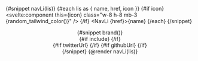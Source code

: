<script lang="ts">
  import { twMerge } from 'tailwind-merge';
  import type { ComponentType } from 'svelte';
  import { Navbar, NavLi, NavBrand, NavUl, uiHelpers, Darkmode, Dropdown, DropdownItem } from 'svelte-5-ui-lib';
  import { page } from '$app/stores';
  import { GithubSolid, random_tailwind_color, DotsHorizontalOutline, XSolid } from 'svelte-icon-webkit';
  import DynamicCodeBlockStyle from './DynamicCodeBlockStyle.svelte';

  function isIncluded(url: string, allowedUrls: string[]): boolean {
    return allowedUrls.some(allowedUrl => url.startsWith(allowedUrl));
  }

  type LiType = {
    name: string;
    href: string;
    icon?: ComponentType;
  }
  interface Props{
    lis: LiType[];
    siteName: string;
    twitterUrl?: string;
    githubUrl?: string;
    headerClass?: string;
    urlsToIncludeSwitcher?: string[];
  }
  let { lis, siteName, twitterUrl, githubUrl, headerClass, urlsToIncludeSwitcher = ['/guide'], ...restProps}: Props = $props();

  let currentUrl = $state($page.url.pathname);
  let nav = uiHelpers();

  let include = $derived(isIncluded(currentUrl, urlsToIncludeSwitcher));

  let navStatus = $state(false);
  let toggleNav = nav.toggle;
  let closeNav = nav.close;
  let divClass = 'ml-auto w-full';
  let ulclass = 'dark:lg:bg-transparent lg:space-x-4';
  let navclass = 'w-full divide-gray-200 border-gray-200 bg-gray-50 dark_bg_theme text-gray-500 dark:divide-gray-700 dark:border-gray-700 dark:transparent dark:text-gray-400 sm:px-4';
  let headerCls = twMerge('sticky top-0 z-40 mx-auto w-full flex-none border-b border-gray-200 bg-gray-100 dark:border-gray-600 dark:bg-sky-950', headerClass)
  let dropdown = uiHelpers();

  let isOpen = $state(false);
  let toggle = dropdown.toggle;
  let close = dropdown.close;

  $effect(() => {
    navStatus = nav.isOpen;
    isOpen = dropdown.isOpen;
    currentUrl = $page.url.pathname;
  });
</script>

{#snippet navLi(lis)}
  {#each lis as { name, href, icon }}
    {#if icon}
      <svelte:component this={icon} class="w-8 h-8 mb-3 {random_tailwind_color()}" />
    {/if}
  <NavLi {href}>{name}</NavLi>
  {/each}
{/snippet}

<header class={headerCls}>
  <Navbar {navclass} {toggleNav} {closeNav} {navStatus} breakPoint="lg" fluid div2class={divClass}>
    {#snippet brand()}
      <NavBrand {siteName} spanclass="self-center whitespace-nowrap text-2xl font-semibold text-primary-900 dark:text-primary-500" />
      <div class="ml-auto flex items-center lg:order-1">
        {#if include}
        <DynamicCodeBlockStyle />
        {/if}
        <DotsHorizontalOutline onclick={toggle} class="dark:text-white ml-4" size="lg" />
      <div class="relative">
        <Dropdown {isOpen} divclass="absolute -left-[30px] w-9">
          {#if twitterUrl}
          <DropdownItem href={twitterUrl} target="_blank" aclass='p-2 m-0'><XSolid /></DropdownItem>
          {/if}
          {#if githubUrl}
          <DropdownItem href="{githubUrl}" target="_blank" aclass='p-2 m-0'>
              <GithubSolid />
          </DropdownItem>
          {/if}
          <DropdownItem>
            <Darkmode btnclass="p-2 m-0"/>
          </DropdownItem>
        </Dropdown>
      </div>
      </div>
    {/snippet}
    <NavUl {ulclass}>
      {@render navLi(lis)}
    </NavUl>
  </Navbar>
</header>

<!--
@component
[Go to docs](https://svelte-icon-webkit.codewithshin.com/)
## Props
@props: lis: LiType[];
@props:siteName: string;
@props:twitterUrl?: string;
@props:githubUrl?: string;
@props:headerClass?: string;
@props:urlsToIncludeSwitcher?: string[];
-->
